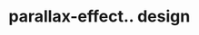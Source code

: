 # parallax-effect.. design                                                                                                                                                                                                                                    
                                     

